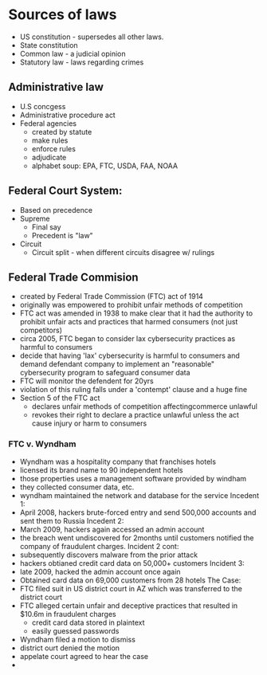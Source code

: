 # Sources of laws
- US constitution - supersedes all other laws.
- State constitution
- Common law - a judicial opinion
- Statutory law - laws regarding crimes
## Administrative law
- U.S concgess
- Administrative procedure act
- Federal agencies
	- created by statute
	- make rules
	- enforce rules
	- adjudicate
	- alphabet soup: EPA, FTC, USDA, FAA, NOAA
## Federal Court System:
- Based on precedence
- Supreme
	- Final say
	- Precedent is "law"
- Circuit
	- Circuit split  - when different circuits disagree w/ rulings
## Federal Trade Commision
- created by Federal Trade Commission (FTC) act of 1914
- originally was empowered to prohibit unfair methods of competition
- FTC act was amended in 1938 to make clear that it had the authority to prohibit unfair acts and practices that harmed consumers (not just competitors)
- circa 2005, FTC began to consider lax cybersecurity practices as harmful to consumers
- decide that having 'lax' cybersecurity is harmful to consumers and demand defendant company to implement an "reasonable" cybersecurity program to safeguard consumer data
- FTC will monitor the defendent for 20yrs
- violation of this ruling falls under a 'contempt' clause and a huge fine
- Section 5 of the FTC act
	- declares unfair methods of competition affectingcommerce unlawful
	- revokes their right to declare a practice unlawful unless the act cause injury or harm to consumers
### FTC v. Wyndham
- Wyndham was a hospitality company that franchises hotels
- licensed its brand name to 90 independent hotels
- those properties uses a management software provided by windham
- they collected consumer data, etc.
- wyndham maintained the network and database for the service
Incedent 1:
- April 2008, hackers brute-forced entry and send 500,000 accounts and sent them to Russia
Incedent 2:
- March 2009, hackers again accessed an admin account
- the breach went undiscovered for 2months until customers notified the company of fraudulent charges.
Incident 2 cont:
- subsequently discovers malware from the prior attack
- hackers obtianed credit card data on 50,000+ customers
Incident 3:
- late 2009, hacked the admin account once again
- Obtained card data on 69,000 customers from 28 hotels
The Case:
- FTC filed suit in US district court in AZ which was transferred to the district court
- FTC alleged certain unfair and deceptive practices that resulted in $10.6m in fraudulent charges
	- credit card data stored in plaintext
	- easily guessed passwords
- Wyndham filed a motion to dismiss
- district ourt denied the motion
- appelate court agreed to hear the case
- 